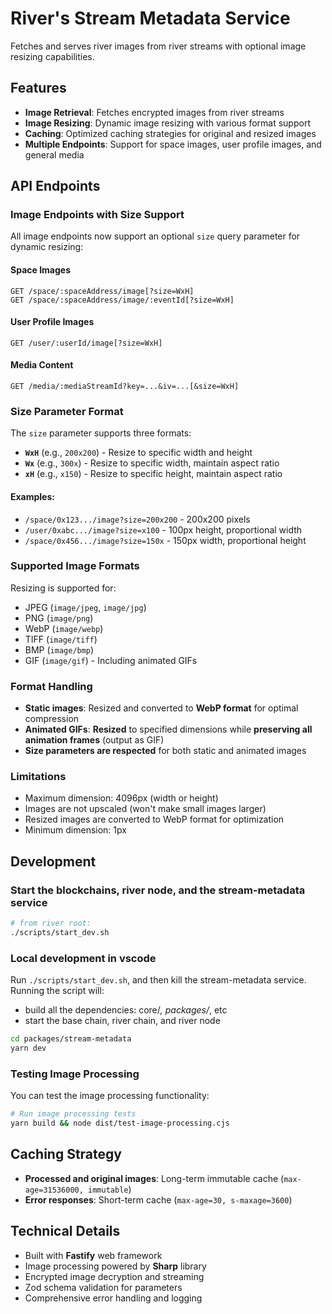 # River's Stream Metadata Service

Fetches and serves river images from river streams with optional image resizing capabilities.

## Features

- **Image Retrieval**: Fetches encrypted images from river streams
- **Image Resizing**: Dynamic image resizing with various format support
- **Caching**: Optimized caching strategies for original and resized images
- **Multiple Endpoints**: Support for space images, user profile images, and general media

## API Endpoints

### Image Endpoints with Size Support

All image endpoints now support an optional `size` query parameter for dynamic resizing:

#### Space Images

```
GET /space/:spaceAddress/image[?size=WxH]
GET /space/:spaceAddress/image/:eventId[?size=WxH]
```

#### User Profile Images

```
GET /user/:userId/image[?size=WxH]
```

#### Media Content

```
GET /media/:mediaStreamId?key=...&iv=...[&size=WxH]
```

### Size Parameter Format

The `size` parameter supports three formats:

- **`WxH`** (e.g., `200x200`) - Resize to specific width and height
- **`Wx`** (e.g., `300x`) - Resize to specific width, maintain aspect ratio
- **`xH`** (e.g., `x150`) - Resize to specific height, maintain aspect ratio

#### Examples:

- `/space/0x123.../image?size=200x200` - 200x200 pixels
- `/user/0xabc.../image?size=x100` - 100px height, proportional width
- `/space/0x456.../image?size=150x` - 150px width, proportional height

### Supported Image Formats

Resizing is supported for:

- JPEG (`image/jpeg`, `image/jpg`)
- PNG (`image/png`)
- WebP (`image/webp`)
- TIFF (`image/tiff`)
- BMP (`image/bmp`)
- GIF (`image/gif`) - Including animated GIFs

### Format Handling

- **Static images**: Resized and converted to **WebP format** for optimal compression
- **Animated GIFs**: **Resized** to specified dimensions while **preserving all animation frames** (output as GIF)
- **Size parameters are respected** for both static and animated images

### Limitations

- Maximum dimension: 4096px (width or height)
- Images are not upscaled (won't make small images larger)
- Resized images are converted to WebP format for optimization
- Minimum dimension: 1px

## Development

### Start the blockchains, river node, and the stream-metadata service

```bash
# from river root:
./scripts/start_dev.sh
```

### Local development in vscode

Run `./scripts/start_dev.sh`, and then kill the stream-metadata service. Running the script will:

- build all the dependencies: core/_, packages/_, etc
- start the base chain, river chain, and river node

```bash
cd packages/stream-metadata
yarn dev
```

### Testing Image Processing

You can test the image processing functionality:

```bash
# Run image processing tests
yarn build && node dist/test-image-processing.cjs
```

## Caching Strategy

- **Processed and original images**: Long-term immutable cache (`max-age=31536000, immutable`)
- **Error responses**: Short-term cache (`max-age=30, s-maxage=3600`)

## Technical Details

- Built with **Fastify** web framework
- Image processing powered by **Sharp** library
- Encrypted image decryption and streaming
- Zod schema validation for parameters
- Comprehensive error handling and logging
